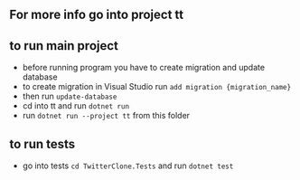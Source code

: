 ## For more info go into project tt

## to run main project
  - before running program you have to create migration and update database
  - to create migration in Visual Studio run `add migration {migration_name}`
  - then run `update-database`
  - cd into tt and run `dotnet run`
  - run `dotnet run --project tt` from this folder

## to run tests
  - go into tests `cd TwitterClone.Tests` and run `dotnet test`
